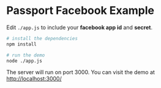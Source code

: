 Passport Facebook Example
=========================

Edit `./app.js` to include your **facebook app id** and **secret**.

```bash
# install the dependencies
npm install

# run the demo
node ./app.js
```

The server will run on port 3000.
You can visit the demo at <http://localhost:3000/>
